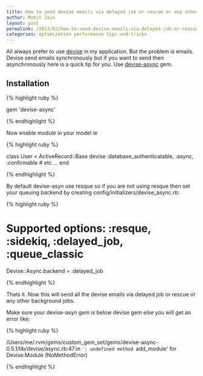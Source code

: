 ```yaml
---
title: How to send devise emails via delayed job or rescue or any other background jobs
author: Mohit Jain
layout: post
permalink: /2013/02/how-to-send-devise-emails-via-delayed-job-or-rescue-or-any-other-background-jobs/
categories: optimization performance tips-and-tricks
---
```



All always prefer to use [devise][1] in my application. But the problem is emails. Devise send emails synchronously but if you want to send then asynchronously here is a quick tip for you. Use [devise-async][2] gem.

 [1]: https://github.com/plataformatec/devise "Devise gem"
 [2]: https://github.com/mhfs/devise-async

## Installation

{% highlight ruby %}

gem 'devise-async'

{% endhighlight %}

<!--more-->

Now enable module in your model ie

{% highlight ruby %}

class User < ActiveRecord::Base
  devise :database_authenticatable, :async, :confirmable # etc ...
end

{% endhighlight %}

By default devise-asyn use resque so if you are not using resque then set your queuing backend by creating config/initializers/devise_async.rb:

{% highlight ruby %}

# Supported options: :resque, :sidekiq, :delayed_job, :queue_classic
Devise::Async.backend = :delayed_job

{% endhighlight %}

Thats it. Now this will send all the devise emails via delayed job or rescue or any other background jobs.

Make sure your devise-asyn gem is below devise gem else you will get an error like:

{% highlight ruby %}

/Users/me/.rvm/gems/custom_gem_set/gems/devise-async-0.5.1/lib/devise/async.rb:47:in `': undefined method `add_module' for Devise:Module (NoMethodError)

{% endhighlight %}
